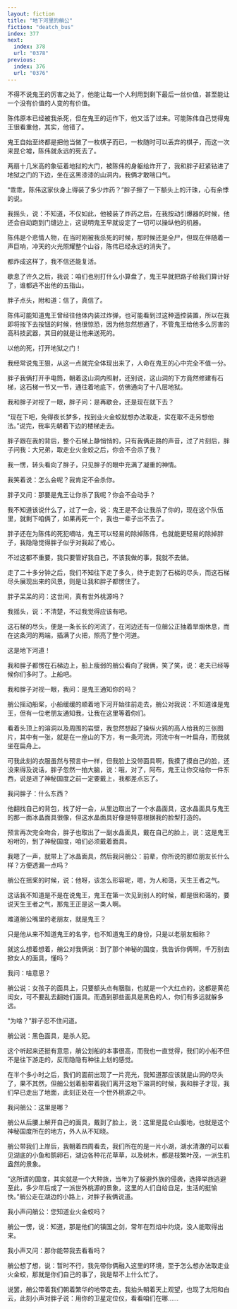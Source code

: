 ```yaml
---
layout: fiction
title: "地下河里的艄公"
fiction: "deatch_bus"
index: 377
next:
  index: 378
  url: "0378"
previous:
  index: 376
  url: "0376"
---
```

不得不说鬼王的厉害之处了，他能让每一个人利用到剩下最后一丝价值，甚至能让一个没有价值的人变的有价值。

陈伟原本已经被我杀死，但在鬼王的运作下，他又活了过来。可能陈伟自己觉得鬼王很看重他，其实，他错了。

鬼王自始至终都是把他当做了一枚棋子而已，一枚随时可以丢弃的棋子，而这一次来昆仑墟，陈伟就永远的死去了。

两扇十几米高的象征着地狱的大门，被陈伟的身躯给炸开了，我和胖子赶紧钻进了地狱之门的下边，坐在这黑漆漆的山洞内，我俩才敢喘口气。

“乖乖，陈伟这家伙身上得装了多少炸药？”胖子擦了一下额头上的汗珠，心有余悸的说。

我摇头，说：不知道，不仅如此，他被装了炸药之后，在我按动引爆器的时候，他还会自动跑到门缝边上，这说明鬼王早就设定了一切可以操纵他的机器。

陈伟是个悲情人物，在当时刚被我杀死的时候，那时候还是全尸，但现在伴随着一声巨响，冲天的火光照耀整个山谷，陈伟已经永远的消失了。

都炸成这样了，我不信还能复活。

歇息了许久之后，我说：咱们也别打什么小算盘了，鬼王早就把路子给我们算计好了，谁都逃不出他的五指山。

胖子点头，附和道：信了，真信了。

陈伟可能知道鬼王曾经往他体内装过炸弹，也可能看到过这种遥控装置，所以在我即将按下去按钮的时候，他很惊恐，因为他忽然想通了，不管鬼王给他多么厉害的高科技武器，其目的就是让他来送死的。

以他的死，打开地狱之门！

我经常说鬼王狠，从这一点就完全体现出来了，人命在鬼王的心中完全不值一分。

胖子我俩打开手电筒，朝着这山洞内照射，还别说，这山洞的下方竟然修建有石梯，这石梯一节又一节，通往着地底下，仿佛通向了十八层地狱。

我和胖子对视了一眼，胖子问：是再歇会，还是现在就下去？

“现在下吧，免得夜长梦多，找到业火金蛟就想办法取走，实在取不走另想他法。”说完，我率先朝着下边的楼梯走去。

胖子跟在我的背后，整个石梯上静悄悄的，只有我俩走路的声音，过了片刻后，胖子问我：大兄弟，取走业火金蛟之后，你会不会杀了我？

我一愣，转头看向了胖子，只见胖子的眼中充满了凝重的神情。

我笑着说：怎么会呢？我肯定不会杀你。

胖子又问：那要是鬼王让你杀了我呢？你会不会动手？

我不知道该说什么了，过了一会，说：鬼王是不会让我杀了你的，现在这个队伍里，就剩下咱俩了，如果再死一个，我也一辈子出不去了。

胖子还在为陈伟的死犯嘀咕，鬼王可以轻易的除掉陈伟，也就能更轻易的除掉胖子，我隐隐觉得胖子似乎对我起了戒心。

不过这都不重要，我只要管好我自己，不该我做的事，我就不去做。

走了二十多分钟之后，我们不知往下走了多久，终于走到了石梯的尽头，而这石梯尽头展现出来的风景，则是让我和胖子都愣住了。

胖子呆呆的问：这世间，真有世外桃源吗？

我摇头，说：不清楚，不过我觉得应该有吧。

这石梯的尽头，便是一条长长的河流了，在河边还有一位艄公正抽着旱烟休息，而在这条河的两端，插满了火把，照亮了整个河道。

这是地下河道！

我和胖子都愣在石梯边上，船上瘦弱的艄公看向了我俩，笑了笑，说：老夫已经等候你们多时了。上船吧。

我和胖子对视一眼，我问：是鬼王通知你的吗？

艄公摇动船桨，小船缓缓的顺着地下河开始往前走去，艄公对我说：不知道谁是鬼王，但有一位老朋友通知我，让我在这里等着你们。

看着头顶上的溶洞以及周围的岩壁，我忽然想起了操纵火鸦的高人给我的三张图片，其中有一张，就是在一座山的下方，有一条河流，河流中有一叶扁舟，而我就坐在扁舟上。

可我此刻的衣服虽然与预言中一样，但我脸上没带面具啊，我摸了摸自己的脸，还没来得及说话，胖子忽然一拍大脑，说：哦，对了，阿布，鬼王让你交给你一件东西，说是进了神秘国度之前一定要戴上，我都差点忘了。

我问胖子：什么东西？

他翻找自己的背包，找了好一会，从里边取出了一个水晶面具，这水晶面具与鬼王的那一面冰晶面具很像，但这水晶面具好像是特意根据我的脸型打造的。

预言再次完全吻合，胖子也取出了一副水晶面具，戴在自己的脸上，说：这是鬼王吩咐的，到了神秘国度，咱们必须戴着面具。

我嗯了一声，就带上了冰晶面具，然后我问艄公：前辈，你所说的那位朋友长什么样？方便透漏一点吗？

艄公在摇桨的时候，说：他呀，该怎么形容呢，嗯，为人和蔼，天生王者之气。

这话我不知道是不是在说鬼王，鬼王在第一次见到别人的时候，都是很和蔼的，要说天生王者之气，那鬼王正是这一类人啊。

难道艄公嘴里的老朋友，就是鬼王？

只是他从来不知道鬼王的名字，也不知道鬼王的身份，只是以老朋友相称？

就这么想着想着，艄公对我俩说：到了那个神秘的国度，我告诉你俩啊，千万别去掀女人的面具，懂吗？

我问：啥意思？

艄公说：女孩子的面具上，只要额头点有胭脂，也就是一个大红点的，这都是黄花闺女，可不要乱去翻她们面具。而遇到那些面具是黑色的人，你们有多远就躲多远。

“为啥？”胖子忍不住问道。

艄公说：黑色面具，是杀人犯。

这个听起来还挺有意思，艄公划船的本事很高，而我也一直觉得，我们的小船不但不是往下游走的，反而隐隐有种往上划的感觉。

在半个多小时之后，我们的面前出现了一片亮光，我知道那应该就是山洞的尽头了，果不其然，但艄公划着船带着我们离开这地下溶洞的时候，我和胖子才现，我们早已走出了地面，此刻正处在一个世外桃源之中。

我问艄公：这里是哪？

艄公从后腰上解开自己的面具，戴到了脸上，说：这里是昆仑山腹地，也就是这个神秘国度所在的地方，外人从不知晓。

艄公带我们上岸后，我朝着四周看去，我们所在的是一片小湖，湖水清澈的可以看见湖底的小鱼和鹅卵石，湖边各种花花草草，以及树木，都是枝繁叶茂，一派生机盎然的景象。

“这所谓的国度，其实就是一个大种族，当年为了躲避外族的侵袭，选择举族逃避至此，多少年后成了一派世外桃源的景象，这里的人们自给自足，生活的挺愉快。”艄公走在湖边的小路上，对胖子我俩说道。

我小声问艄公：您知道业火金蛟吗？

艄公一愣，说：知道，那是他们的镇国之剑，常年在烈焰中灼烧，没人能取得出来。

我小声又问：那你能带我去看看吗？

艄公想了想，说：暂时不行，我先带你俩融入这里的环境，至于怎么想办法取走业火金蛟，那就是你们自己的事了，我是帮不上什么忙了。

说罢，艄公带着我们朝着繁华的地带走去，我抬头朝着天上观望，也现了太阳和白云，此刻小声对胖子说：用你的卫星定位仪，看看咱们在哪……